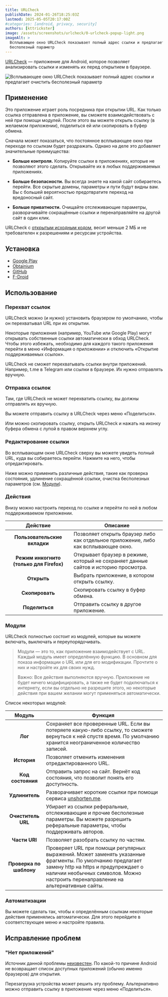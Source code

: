 ```yaml
---
title: URLCheck
publishDate: 2024-01-26T18:25:03Z
lastmod: 2025-05-05T20:17:00Z
#categories: [android, privacy, security]
authors: [kttrickster]
image: /assets/screenshots/urlcheck/0-urlcheck-popup-light.png
imageAlt: >
  Всплывающее окно URLCheck показывает полный адрес ссылки и предлагает очистить
  бесполезный параметр
---
```


[URLCheck] — приложение для Android, которое позволяет анализировать ссылки и
изменять их перед открытием в браузере.

<!--more-->

[URLCheck]: https://github.com/TrianguloY/UrlChecker#readme

![Всплывающее окно URLCheck показывает полный адрес ссылки и предлагает очистить
бесполезный параметр](/assets/screenshots/urlcheck/0-urlcheck-popup-light.png)

## Применение

Это приложение играет роль посредника при открытии URL. Как только ссылка
отправлена в приложение, вы сможете взаимодействовать с ней при помощи модулей.
После этого вы можете открыть ссылку (в желаемом приложении), поделиться ей или
скопировать в буфер обмена.

Сначала может показаться, что постоянное всплывающее окно при переходе по
ссылкам будет раздражать. Однако на деле это добавляет значительные
преимущества:

- **Больше контроля.** Копируйте ссылки в приложениях, которые не позволяют
этого сделать. Открывайте их в любых поддерживаемых приложениях.

- **Больше безопасности.** Вы всегда знаете на какой сайт собираетесь перейти.
Все скрытые домены, параметры и пути будут видны вам. Вы с большей вероятностью
предотвратите переход на вредоносный сайт.

- **Больше приватности.** Очищайте отслеживающие параметры, разворачивайте
сокращённые ссылки и перенаправляйте на другой сайт в один клик.

URLCheck с [открытым исходным кодом][URLCheck], весит меньше 2 МБ и не
требователен к разрешениям и ресурсам устройства.

## Установка

- [Google Play](https://play.google.com/store/apps/details?id=com.trianguloy.urlchecker)
- [Obtainium](obtainium://app/%7B%22id%22%3A%22com.trianguloy.urlchecker%22%2C%22url%22%3A%22https%3A%2F%2Fgithub.com%2FTrianguloY%2FURLCheck%22%2C%22author%22%3A%22TrianguloY%22%2C%22name%22%3A%22URLCheck%22%2C%22preferredApkIndex%22%3A0%2C%22additionalSettings%22%3A%22%7B%5C%22includePrereleases%5C%22%3Afalse%2C%5C%22fallbackToOlderReleases%5C%22%3Atrue%2C%5C%22filterReleaseTitlesByRegEx%5C%22%3A%5C%22%5C%22%2C%5C%22filterReleaseNotesByRegEx%5C%22%3A%5C%22%5C%22%2C%5C%22verifyLatestTag%5C%22%3Afalse%2C%5C%22dontSortReleasesList%5C%22%3Afalse%2C%5C%22useLatestAssetDateAsReleaseDate%5C%22%3Afalse%2C%5C%22releaseTitleAsVersion%5C%22%3Afalse%2C%5C%22trackOnly%5C%22%3Afalse%2C%5C%22versionExtractionRegEx%5C%22%3A%5C%22%5C%22%2C%5C%22matchGroupToUse%5C%22%3A%5C%22%5C%22%2C%5C%22versionDetection%5C%22%3Atrue%2C%5C%22releaseDateAsVersion%5C%22%3Afalse%2C%5C%22useVersionCodeAsOSVersion%5C%22%3Afalse%2C%5C%22apkFilterRegEx%5C%22%3A%5C%22%5C%22%2C%5C%22invertAPKFilter%5C%22%3Afalse%2C%5C%22autoApkFilterByArch%5C%22%3Atrue%2C%5C%22appName%5C%22%3A%5C%22%5C%22%2C%5C%22shizukuPretendToBeGooglePlay%5C%22%3Afalse%2C%5C%22allowInsecure%5C%22%3Afalse%2C%5C%22exemptFromBackgroundUpdates%5C%22%3Afalse%2C%5C%22skipUpdateNotifications%5C%22%3Afalse%2C%5C%22about%5C%22%3A%5C%22%5C%22%2C%5C%22refreshBeforeDownload%5C%22%3Afalse%7D%22%2C%22overrideSource%22%3Anull%7D)
- [GitHub](https://github.com/TrianguloY/URLCheck/releases/latest)
- [F-Droid](https://f-droid.org/packages/com.trianguloy.urlchecker)

## Использование

### Перехват ссылок

URLCheck можно (и нужно) установить браузером по умолчанию, чтобы он
перехватывал URL при их открытии.

Некоторые приложения (например, YouTube или Google Play) могут открывать
собственные ссылки автоматически в обход URLCheck. Чтобы этого избежать,
необходимо для каждого такого приложения перейти в меню
«Информация о приложении» и отключить «Открытие поддерживаемых ссылок».

URLCheck не сможет перехватывать ссылки внутри приложений. Например, t.me в
Telegram или ссылки в браузере. Их нужно отправлять вручную.

### Отправка ссылок

Там, где URLCheck не может перехватить ссылку, вы должны отправлять их вручную.

Вы можете отправить ссылку в URLCheck через меню «Поделиться».

Или можно скопировать ссылку, открыть URLCheck и нажать на иконку буфера обмена
с лупой в правом верхнем углу.

### Редактирование ссылки

Во всплывающем окне URLCheck сверху вы можете увидеть полный URL, куда вы
собираетесь перейти. Нажмите на него, чтобы отредактировать.

Ниже можно применить различные действия, такие как проверка состояния, удлинение
сокращённой ссылки, очистка бесполезных параметров (см. [Модули](#модули)).

### Действия

Внизу можно настроить переход по ссылке и перейти по ней в любом поддерживаемом
приложении.

|Действие|Описание|
|:------:|--------|
|**Пользовательские вкладки**|Позволяет открыть браузер либо как отдельное приложение, либо как всплывающее окно.
|**Режим инкогнито (только для Firefox)**|Открывает браузер в режиме, который не сохраняет данные сайтов и историю просмотра.
|**Открыть**|Выбрать приложение, в котором открыть ссылку.
|**Скопировать**|Скопировать ссылку в буфер обмена.
|**Поделиться**|Отправить ссылку в другое приложение.

### Модули

URLCheck полностью состоит из модулей, которые вы можете включать, выключать и
переупорядочивать.

> Модули — это то, как приложение взаимодействует с URL. Каждый модуль имеет
определённую функцию. В основном для показа информации о URL или для его
модификации. Прочтите о них и настройте их для своих нужд.
>
> Важно: Все действия выполняются вручную. Приложение не будет ничего
модифицировать, а также не будет подключаться к интернету, если вы отдельно не
разрешите этого, но некоторые действия при вашем желании могут применяться
автоматически.

Список некоторых модулей:

|Модуль|Функция|
|:----:|-------|
|**Лог**|Сохраняет все проверенные URL. Если вы потеряете какую-либо ссылку, то сможете вернуться к ней спустя время. По умолчанию хранится неограниченное количество записей.
|**История**|Позволяет отменить изменения отредактированного URL.
|**Код состояния**|Отправить запрос на сайт. Вернёт код состояния, что позволит понять его доступность.
|**Удлинитель**|Разворачивает короткие ссылки при помощи сервиса [unshorten.me](https://unshorten.me).
|**Очиститель URL**|Убирает из ссылки реферальные, отслеживающие и прочие бесполезные параметры. Вы можете разрешить реферальные параметры, чтобы поддерживать авторов.
|**Части URI**|Позволяет разобрать ссылку по частям.
|**Проверка по шаблону**|Проверяет URL при помощи регулярных выражений. Может заменять указанные фрагменты. По умолчанию предлагает замену http на https и предупреждает о наличии необычных символов. Можно настроить перенаправление на альтернативные сайты.

### Автоматизации

Вы можете сделать так, чтобы к определённым ссылкам некоторые действия
применялись автоматически. Для этого перейдите в соответствующее меню и
настройте правила.

## Исправление проблем

### "Нет приложений"

Источник данной проблемы
[неизвестен](https://github.com/TrianguloY/URLCheck/issues/350). По какой-то
причине Android не возвращает список доступных приложений (обычно именно
браузеров) для открытия.

Перезагрузка устройства может решить эту проблему. Альтернативно можно отправить
ссылку в приложение через меню «Поделиться».
